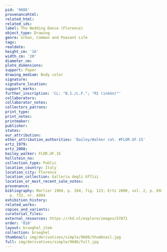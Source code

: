 ```yaml
---
pid: '9686'
provenancehtml:
related_html:
related_ids:
label: The Wedding Dance (Florence)
object_type: Drawing
genre: Urban, Common and Peasant Life
tags:
realdate:
height_cm: '16'
width_cm: '20'
diameter_cm:
plate_dimensions:
support: Paper
drawing_medium: Body color
signature:
signature_location:
support_marks:
further_inscription: 'CL: "B.I./L.F."; "RI (inéén)"'
collaborators:
collaborator_notes:
collectors_patrons:
print_type:
print_notes:
printmaker:
publisher:
states:
our_attribution:
other_attribution_authorities: 'Bailey/Walker cat. #FLOR.UF.15'
ertz_1979:
ertz_2008:
bailey_walker: FLOR.UF.15
hollstein_no:
collection_type: Public
location_country: Italy
location_city: Florence
location_collection: Galleria degli Uffizi
location_or_most_recent_sale_notes:
provenance:
bibliography: Marlier 1969, p. 204, fig. 123; Ertz 2000, vol. 2, p. 693, fig. 573,
  p. 733, nr. A994
exhibition_history:
related_works:
copies_and_variants:
curatorial_files:
external_resources: https://rkd.nl/explore/images/57871
order: '010'
layout: brueghel_item
collection: brueghel
thumbnail: img/derivatives/simple/9686/thumbnail.jpg
full: img/derivatives/simple/9686/full.jpg
---
```

